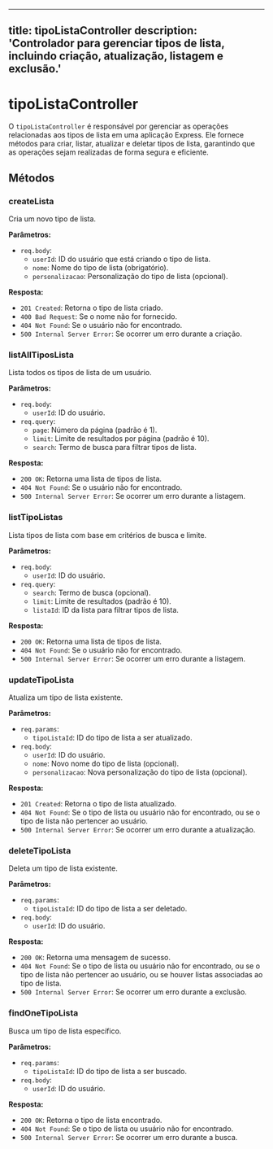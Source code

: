 
---
title: tipoListaController
description: 'Controlador para gerenciar tipos de lista, incluindo criação, atualização, listagem e exclusão.'
---

# tipoListaController

O `tipoListaController` é responsável por gerenciar as operações relacionadas aos tipos de lista em uma aplicação Express. Ele fornece métodos para criar, listar, atualizar e deletar tipos de lista, garantindo que as operações sejam realizadas de forma segura e eficiente.

## Métodos

### createLista

Cria um novo tipo de lista.

**Parâmetros:**
- `req.body`: 
  - `userId`: ID do usuário que está criando o tipo de lista.
  - `nome`: Nome do tipo de lista (obrigatório).
  - `personalizacao`: Personalização do tipo de lista (opcional).

**Resposta:**
- `201 Created`: Retorna o tipo de lista criado.
- `400 Bad Request`: Se o nome não for fornecido.
- `404 Not Found`: Se o usuário não for encontrado.
- `500 Internal Server Error`: Se ocorrer um erro durante a criação.

### listAllTiposLista

Lista todos os tipos de lista de um usuário.

**Parâmetros:**
- `req.body`: 
  - `userId`: ID do usuário.
- `req.query`: 
  - `page`: Número da página (padrão é 1).
  - `limit`: Limite de resultados por página (padrão é 10).
  - `search`: Termo de busca para filtrar tipos de lista.

**Resposta:**
- `200 OK`: Retorna uma lista de tipos de lista.
- `404 Not Found`: Se o usuário não for encontrado.
- `500 Internal Server Error`: Se ocorrer um erro durante a listagem.

### listTipoListas

Lista tipos de lista com base em critérios de busca e limite.

**Parâmetros:**
- `req.body`: 
  - `userId`: ID do usuário.
- `req.query`: 
  - `search`: Termo de busca (opcional).
  - `limit`: Limite de resultados (padrão é 10).
  - `listaId`: ID da lista para filtrar tipos de lista.

**Resposta:**
- `200 OK`: Retorna uma lista de tipos de lista.
- `404 Not Found`: Se o usuário não for encontrado.
- `500 Internal Server Error`: Se ocorrer um erro durante a listagem.

### updateTipoLista

Atualiza um tipo de lista existente.

**Parâmetros:**
- `req.params`: 
  - `tipoListaId`: ID do tipo de lista a ser atualizado.
- `req.body`: 
  - `userId`: ID do usuário.
  - `nome`: Novo nome do tipo de lista (opcional).
  - `personalizacao`: Nova personalização do tipo de lista (opcional).

**Resposta:**
- `201 Created`: Retorna o tipo de lista atualizado.
- `404 Not Found`: Se o tipo de lista ou usuário não for encontrado, ou se o tipo de lista não pertencer ao usuário.
- `500 Internal Server Error`: Se ocorrer um erro durante a atualização.

### deleteTipoLista

Deleta um tipo de lista existente.

**Parâmetros:**
- `req.params`: 
  - `tipoListaId`: ID do tipo de lista a ser deletado.
- `req.body`: 
  - `userId`: ID do usuário.

**Resposta:**
- `200 OK`: Retorna uma mensagem de sucesso.
- `404 Not Found`: Se o tipo de lista ou usuário não for encontrado, ou se o tipo de lista não pertencer ao usuário, ou se houver listas associadas ao tipo de lista.
- `500 Internal Server Error`: Se ocorrer um erro durante a exclusão.

### findOneTipoLista

Busca um tipo de lista específico.

**Parâmetros:**
- `req.params`: 
  - `tipoListaId`: ID do tipo de lista a ser buscado.
- `req.body`: 
  - `userId`: ID do usuário.

**Resposta:**
- `200 OK`: Retorna o tipo de lista encontrado.
- `404 Not Found`: Se o tipo de lista ou usuário não for encontrado.
- `500 Internal Server Error`: Se ocorrer um erro durante a busca.
